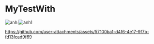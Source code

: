 # MyTestWith
![anh](https://github.com/user-attachments/assets/b1900969-3e97-4a79-b8d2-614ad48325d9)
![anh1](https://github.com/user-attachments/assets/e16d2d15-84df-4f14-aa1c-0ae729fbfe80)


https://github.com/user-attachments/assets/57100ba1-d4f6-4e17-9f7b-fd13fcad9f69


